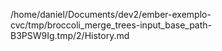 /home/daniel/Documents/dev2/ember-exemplo-cvc/tmp/broccoli_merge_trees-input_base_path-B3PSW9Ig.tmp/2/History.md